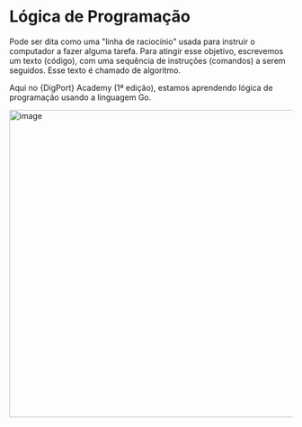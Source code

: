 # Lógica de Programação

Pode ser dita como uma "linha de raciocínio" usada para instruir o computador a fazer alguma tarefa. Para atingir esse objetivo, escrevemos um texto (código), com uma sequência de instruções (comandos) a serem seguidos. Esse texto é chamado de algoritmo.

Aqui no {DigPort} Academy (1ª edição), estamos aprendendo lógica de programação usando a linguagem Go.

<img width="546" alt="image" src="https://github.com/rafack/digport-academy/assets/70387077/33684955-989b-4246-a971-71b01ba9d175">
